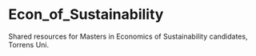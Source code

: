 # Econ_of_Sustainability
Shared resources for Masters in Economics of Sustainability candidates, Torrens Uni.
